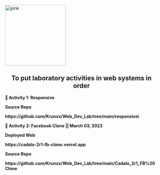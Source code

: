 <img align = "center" alt="pink" width = "200" height = "200" src = "https://user-images.githubusercontent.com/82696971/223296270-972f4093-7de7-4405-b754-062248ea0510.png">

<h2 align = "center"> To put laboratory activities in web systems in order </h2>

📌<b> Activity 1: Responsive <b> <br> 
<p>Source Repo </p>
https://github.com/Krunxx/Web_Dev_Lab/tree/main/responsive\

📌<b> Activity 2: Facebook Clone  || March 03, 2023 <b> <br>
<p> Deployed Web </p>
https://cadalo-2r1-fb-clone.vercel.app
<p>Source Repo </p>
https://github.com/Krunxx/Web_Dev_Lab/tree/main/Cadalo_2r1_FB%20Clone
